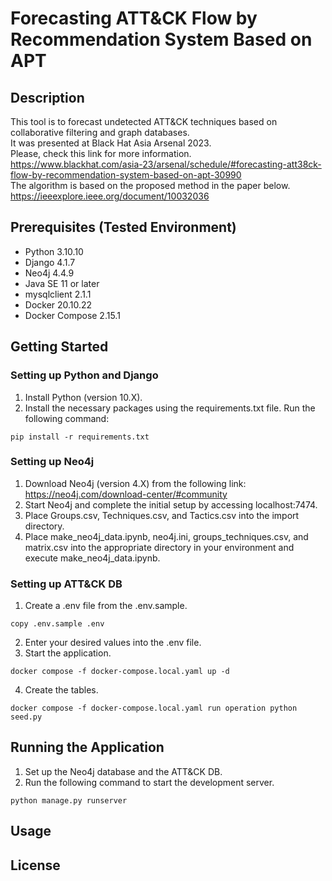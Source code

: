 # Forecasting ATT&CK Flow by Recommendation System Based on APT
## Description
This tool is to forecast undetected ATT&CK techniques based on collaborative filtering and graph databases.  
It was presented at Black Hat Asia Arsenal 2023.  
Please, check this link for more information.  
https://www.blackhat.com/asia-23/arsenal/schedule/#forecasting-att38ck-flow-by-recommendation-system-based-on-apt-30990  
The algorithm is based on the proposed method in the paper below.  
https://ieeexplore.ieee.org/document/10032036  

## Prerequisites (Tested Environment)
- Python 3.10.10
- Django 4.1.7
- Neo4j 4.4.9
- Java SE 11 or later
- mysqlclient 2.1.1
- Docker 20.10.22
- Docker Compose 2.15.1
## Getting Started
### Setting up Python and Django
1. Install Python (version 10.X).
2. Install the necessary packages using the requirements.txt file. Run the following command:
```
pip install -r requirements.txt
```
### Setting up Neo4j
1. Download Neo4j (version 4.X) from the following link:
https://neo4j.com/download-center/#community
1. Start Neo4j and complete the initial setup by accessing localhost:7474.
1. Place Groups.csv, Techniques.csv, and Tactics.csv into the import directory.
1. Place make_neo4j_data.ipynb, neo4j.ini, groups_techniques.csv, and matrix.csv into the appropriate directory in your environment and execute make_neo4j_data.ipynb.

### Setting up ATT&CK DB
1. Create a .env file from the .env.sample.
```
copy .env.sample .env
```
2. Enter your desired values into the .env file.
3. Start the application.
```
docker compose -f docker-compose.local.yaml up -d
```
4. Create the tables.
```
docker compose -f docker-compose.local.yaml run operation python seed.py
```

## Running the Application
1. Set up the Neo4j database and the ATT&CK DB.
2. Run the following command to start the development server.
```
python manage.py runserver
```

## Usage

## License
